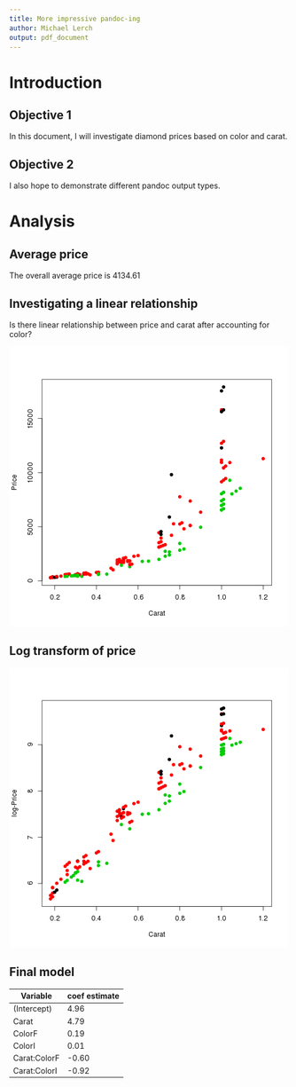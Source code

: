 ```yaml
---
title: More impressive pandoc-ing
author: Michael Lerch
output: pdf_document
---
```


Introduction
============

Objective 1
-----------

In this document, I will investigate diamond prices based on color and carat.

Objective 2
-----------

I also hope to demonstrate different pandoc output types.

Analysis
========

Average price
-------------

The overall average price is 4134.61

Investigating a linear relationship
-----------------------------------

Is there linear relationship between price and carat after accounting for
color?

![priceVcarat](figure/data-1.png)

Log transform of price
----------------------

![logpriceVcarat](figure/plotlog-1.png)

Final model
-----------

| Variable     | coef estimate   |
| ----------   | --------------- |
| (Intercept)  | 4.96            |
| Carat        | 4.79            |
| ColorF       | 0.19            |
| ColorI       | 0.01            |
| Carat:ColorF | -0.60           |
| Carat:ColorI | -0.92           |
